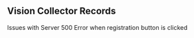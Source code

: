 Vision Collector Records
-----------------------------------------------
Issues with Server 500 Error when registration button is clicked